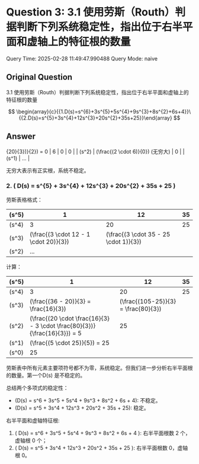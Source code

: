 # Question 3: 3.1 使用劳斯（Routh）判据判断下列系统稳定性，指出位于右半平面和虚轴上的特征根的数量

Query Time: 2025-02-28 11:49:47.990488
Query Mode: naive

## Original Question
3.1 使用劳斯（Routh）判据判断下列系统稳定性，指出位于右半平面和虚轴上的特征根的数量  

$$
\begin{array}{c}{{1.D(s)=s^{6}+3s^{5}+5s^{4}+9s^{3}+8s^{2}+6s+4}}\ {{2.D(s)=s^{5}+3s^{4}+12s^{3}+20s^{2}+35s+25}}\end{array}
$$

## Answer
{20}{3})}{2}\) = 0 | 6 | 0 | 0 |
| \(s^2\) | \(\frac{(2 \cdot 6)}{0}\) (无穷大) | 0 |
| \(s^1\) | ... |

无穷大表示有正实根，系统不稳定。

### 2. \( D(s) = s^{5} + 3s^{4} + 12s^{3} + 20s^{2} + 35s + 25 \)

劳斯表格格式：

| \(s^5\) | 1 | 12 | 35 |
| --- | --- | --- | --- |
| \(s^4\) | 3 | 20 | 25 |
| \(s^3\) | \(\frac{(3 \cdot 12 - 1 \cdot 20)}{3}\) | \(\frac{(3 \cdot 35 - 25 \cdot 1)}{3}\) |
| \(s^2\) | ... |

计算：

| \(s^5\) | 1 | 12 | 35 |
| --- | --- | --- | --- |
| \(s^4\) | 3 | 20 | 25 |
| \(s^3\) | \(\frac{(36 - 20)}{3} = \frac{16}{3}\) | \(\frac{(105-25)}{3} = \frac{80}{3}\) |
| \(s^2\) | \(\frac{(20 \cdot \frac{16}{3} - 3 \cdot \frac{80}{3})}{\frac{16}{3}}\) = 5 | 25 |
| \(s^1\) | \(\frac{(5 \cdot 25)}{5}\) = 25 |
| \(s^0\) | 25 |

劳斯表中所有元素主要项符号都不为零，系统稳定。但我们进一步分析右半平面根的数量。第一个D(s) 是不稳定的。

总结两个多项式的稳定性：
- \(D(s) = s^6 + 3s^5 + 5s^4 + 9s^3 + 8s^2 + 6s + 4\): 不稳定。
- \(D(s) = s^5 + 3s^4 + 12s^3 + 20s^2 + 35s + 25\): 稳定。

右半平面和虚轴特征根:
1. \( D(s) = s^6 + 3s^5 + 5s^4 + 9s^3 + 8s^2 + 6s + 4 \): 右半平面根数 2 个，虚轴根 0 个；
2. \( D(s) = s^5 + 3s^4 + 12s^3 + 20s^2 + 35s + 25 \): 右半平面根数 0，虚轴根 0。